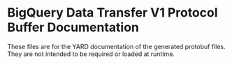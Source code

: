 # BigQuery Data Transfer V1 Protocol Buffer Documentation

These files are for the YARD documentation of the generated protobuf files.
They are not intended to be required or loaded at runtime.
